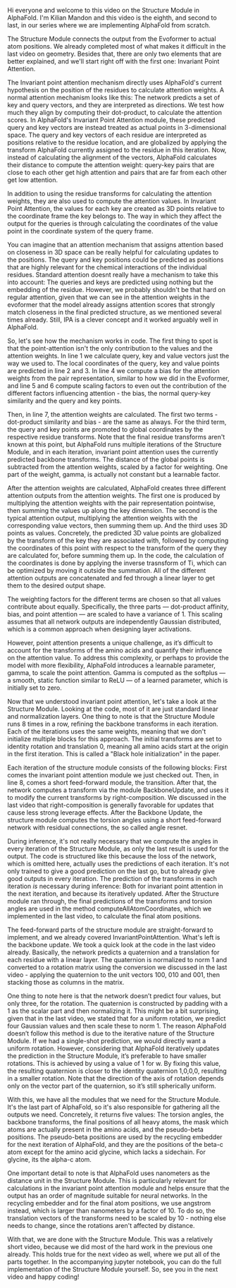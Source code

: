 Hi everyone and welcome to this video on the Structure Module in AlphaFold. I'm Kilian Mandon and this video is the eighth, and second to last, in our series where we are implementing AlphaFold from scratch.

The Structure Module connects the output from the Evoformer to actual atom positions. We already completed most of what makes it difficult in the last video on geometry. Besides that, there are only two elements that are better explained, and we'll start right off with the first one: Invariant Point Attention. 

The Invariant point attention mechanism directly uses AlphaFold's current hypothesis on the position of the residues to calculate attention weights. A normal attention mechanism looks like this: The network predicts a set of key and query vectors, and they are interpreted as directions. We test how much they align by computing their dot-product, to calculate the attention scores. In AlphaFold's Invariant Point Attention module, these predicted query and key vectors are instead treated as actual points in 3-dimensional space. The query and key vectors of each residue are interpreted as positions relative to the residue location, and are globalized by applying the transform AlphaFold currently assigned to the residue in this iteration. Now, instead of calculating the alignment of the vectors, AlphaFold calculates their distance to compute the attention weight: query-key pairs that are close to each other get high attention and pairs that are far from each other get low attention. 

In addition to using the residue transforms for calculating the attention weights, they are also used to compute the attention values. In Invariant Point Attention, the values for each key are created as 3D points relative to the coordinate frame the key belongs to. The way in which they affect the output for the queries is through calculating the coordinates of the value point in the coordinate system of the query frame. 

You can imagine that an attention mechanism that assigns attention based on closeness in 3D space can be really helpful for calculating updates to the positions. The query and key positions could be predicted as positions that are highly relevant for the chemical interactions of the individual residues. Standard attention doesnt really have a mechanism to take this into account: The queries and keys are predicted using nothing but the embedding of the residue. However, we probably shouldn't be that hard on regular attention, given that we can see in the attention weights in the evoformer that the model already assigns attention scores that strongly match closeness in the final predicted structure, as we mentioned several times already. Still, IPA is a clever concept and it worked arguably well in AlphaFold.

So, let's see how the mechanism works in code. The first thing to spot is that the point-attention isn't the only contribution to the values and the attention weights. In line 1 we calculate query, key and value vectors just the way we used to. The local coordinates of the query, key and value points are predicted in line 2 and 3. In line 4 we compute a bias for the attention weights from the pair representation, similar to how we did in the Evoformer, and line 5 and 6 compute scaling factors to even out the contribution of the different factors influencing attention - the bias, the normal query-key similarity and the query and key points. 

Then, in line 7, the attention weights are calculated. The first two terms - dot-product similarity and bias - are the same as always. For the third term, the query and key points are promoted to global coordinates by the respective residue transforms. Note that the final residue transforms aren't known at this point, but AlphaFold runs multiple iterations of the Structure Module, and in each iteration, invariant point attention uses the currently predicted backbone transforms. The distance of the global points is subtracted from the attention weights, scaled by a factor for weighting. One part of the weight, gamma, is actually not constant but a learnable factor.

After the attention weights are calculated, AlphaFold creates three different attention outputs from the attention weights. The first one is produced by multiplying the attention weights with the pair representation pointwise, then summing the values up along the key dimension. The second is the typical attention output, multiplying the attention weights with the corresponding value vectors, then summing them up. And the third uses 3D points as values. Concretely, the predicted 3D value points are globalized by the transform of the key they are associated with, followed by computing the coordinates of this point with respect to the transform of the query they are calculated for, before summing them up. In the code, the calculation of the coordinates is done by applying the inverse trasnsform of Ti, which can be optimized by moving it outside the summation. All of the different attention outputs are concatenated and fed through a linear layer to get them to the desired output shape.

The weighting factors for the different terms are chosen so that all values contribute about equally. Specifically, the three parts — dot-product affinity, bias, and point attention — are scaled to have a variance of 1. This scaling assumes that all network outputs are independently Gaussian distributed, which is a common approach when designing layer activations.

However, point attention presents a unique challenge, as it’s difficult to account for the transforms of the amino acids and quantify their influence on the attention value. To address this complexity, or perhaps to provide the model with more flexibility, AlphaFold introduces a learnable parameter, gamma, to scale the point attention. Gamma is computed as the softplus — a smooth, static function similar to ReLU — of a learned parameter, which is initially set to zero.

Now that we understood invariant point attention, let's take a look at the Structure Module. Looking at the code, most of it are just standard linear and normalization layers. One thing to note is that the Structure Module runs 8 times in a row, refining the backbone transforms in each iteration. Each of the iterations uses the same weights, meaning that we don't initialize multiple blocks for this approach. The initial transforms are set to identity rotation and translation 0, meaning all amino acids start at the origin in the first iteration. This is called a "Black hole initialization" in the paper.

Each iteration of the structure module consists of the following blocks: First comes the invariant point attention module we just checked out. Then, in line 8, comes a short feed-forward module, the transition. After that, the network computes a transform via the module BackboneUpdate, and uses it to modify the current transforms by right-composition. We discussed in the last video that right-composition is generally favorable for updates that cause less strong leverage effects. After the Backbone Update, the structure module computes the torsion angles using a short feed-forward network with residual connections, the so called angle resnet. 

During inference, it's not really necessary that we compute the angles in every iteration of the Structure Module, as only the last result is used for the output. The code is structured like this because the loss of the network, which is omitted here, actually uses the predictions of each iteration. It's not only trained to give a good prediction on the last go, but to already give good outputs in every iteration.
The prediction of the transforms in each iteration *is* necessary during inference: Both for invariant point attention in the next iteration, and because its iteratively updated. After the Structure module ran through, the final predictions of the transforms and torsion angles are used in the method computeAllAtomCoordinates, which we implemented in the last video, to calculate the final atom positions.

The feed-forward parts of the structure module are straight-forward to implement, and we already covered InvariantPointAttention. What's left is the backbone update. We took a quick look at the code in the last video already. Basically, the network predicts a quaternion and a translation for each residue with a linear layer. The quaternion is normalized to norm 1 and converted to a rotation matrix using the conversion we discussed in the last video - applying the quaternion to the unit vectors 100, 010 and 001, then stacking those as columns in the matrix.

One thing to note here is that the network doesn’t predict four values, but only three, for the rotation. The quaternion is constructed by padding with a 1 as the scalar part and then normalizing it. This might be a bit surprising, given that in the last video, we stated that for a uniform rotation, we predict four Gaussian values and then scale these to norm 1. The reason AlphaFold doesn’t follow this method is due to the iterative nature of the Structure Module. If we had a single-shot prediction, we would directly want a uniform rotation. However, considering that AlphaFold iteratively updates the prediction in the Structure Module, it’s preferable to have smaller rotations. This is achieved by using a value of 1 for w. By fixing this value, the resulting quaternion is closer to the identity quaternion 1,0,0,0, resulting in a smaller rotation. Note that the direction of the axis of rotation depends only on the vector part of the quaternion, so it’s still spherically uniform.

With this, we have all the modules that we need for the Structure Module. It's the last part of AlphaFold, so it's also responsible for gathering all the outputs we need. Concretely, it returns five values: The torsion angles, the backbone transforms, the final positions of all heavy atoms, the mask which atoms are actually present in the amino acids, and the pseudo-beta positions. The pseudo-beta positions are used by the recycling embedder for the next iteration of AlphaFold, and they are the positions of the beta-c atom except for the amino acid glycine, which lacks a sidechain. For glycine, its the alpha-c atom. 

One important detail to note is that AlphaFold uses nanometers as the distance unit in the Structure Module. This is particularly relevant for calculations in the invariant point attention module and helps ensure that the output has an order of magnitude suitable for neural networks. In the recycling embedder and for the final atom positions, we use angstrom instead, which is larger than nanometers by a factor of 10. To do so, the translation vectors of the transforms need to be scaled by 10 - nothing else needs to change, since the rotations aren't affected by distance.

With that, we are done with the Structure Module. This was a relatively short video, because we did most of the hard work in the previous one already. This holds true for the next video as well, where we put all of the parts together. In the accompanying jupyter notebook, you can do the full implementation of the Structure Module yourself. So, see you in the next video and happy coding!
